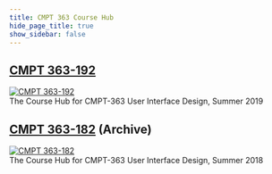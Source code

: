 ```yaml
---
title: CMPT 363 Course Hub
hide_page_title: true
show_sidebar: false
---
```


## [CMPT 363-192](/192/home)
[![CMPT 363-192](/192/headerimage/4325067780_450ce6b347_o.jpg?cropZoom=1200,300)](/cmpt-363-192/home)  
The Course Hub for CMPT-363 User Interface Design, Summer 2019
<br>
## [CMPT 363-182](/182/home) (Archive)
[![CMPT 363-182](/182/headerimage/daria-nepriakhina-474036-unsplash.jpg?cropZoom=1200,300)](/cmpt-363-182/home)  
The Course Hub for CMPT-363 User Interface Design, Summer 2018
